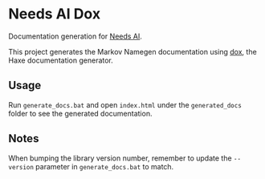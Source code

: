 # Needs AI Dox

Documentation generation for [Needs AI](http://tw1ddle.github.io/NeedsAI/).

This project generates the Markov Namegen documentation using [dox](https://github.com/HaxeFoundation/dox), the Haxe documentation generator.

## Usage

Run ```generate_docs.bat``` and open ```index.html``` under the ```generated_docs``` folder to see the generated documentation.

## Notes
When bumping the library version number, remember to update the ```--version``` parameter in ```generate_docs.bat``` to match.